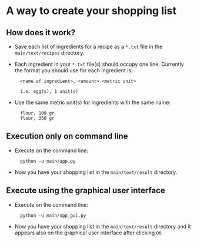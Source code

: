 # A way to create your shopping list
## How does it work?
* Save each list of ingredients for a recipe as a ```*.txt``` file in the ```main/text/recipes``` directory.

* Each ingredient in your ```*.txt``` file(s) should occupy one line. Currently the format you should use for each ingredient is:

        <name of ingredient>, <amount> <metric unit>

        i.e. egg(s), 1 unit(s)

* Use the same metric unit(s) for ingredients with the same name:

        flour, 100 gr
        flour, 350 gr

## Execution only on command line
* Execute on the command line:
        
        python -u main/app.py


* Now you have your shopping list in the ```main/text/result``` directory.

## Execute using the graphical user interface
* Execute on the command line:
        
        python -u main/app_gui.py

* Now you have your shopping list in the ```main/text/result``` directory and it appears also on the graphical user interface after clicking ```OK```.